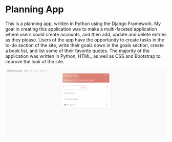 # Planning App

This is a planning app, written in Python using the Django Framework. My goal in creating this application was to
make a multi-faceted application where users could create accounts, and then add, update and delete entries as they please.
Users of the app have the opportunity to create tasks in the to-do section of the site, write their goals down in the
goals section, create a book list, and list some of their favorite quotes. The majority of the application was written in
Python, HTML, as well as CSS and Bootstrap to improve the look of the site.

![PageScreenshot](https://github.com/easyzer0/PlanningApp/blob/main/media/planning_screenshot.png?raw=true)